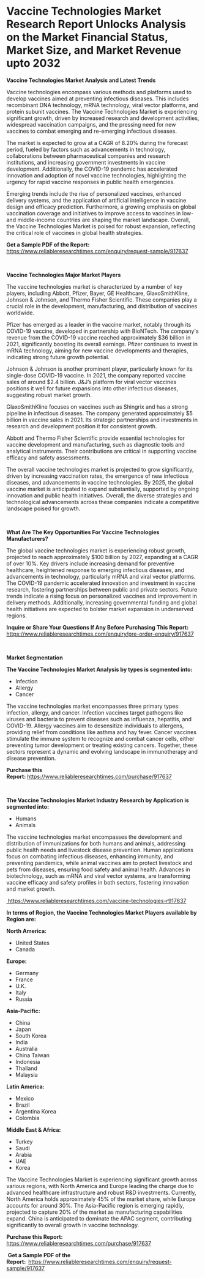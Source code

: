 <p><h1>Vaccine Technologies Market Research Report Unlocks Analysis on the Market Financial Status, Market Size, and Market Revenue upto 2032</h1></p><p><strong>Vaccine Technologies Market Analysis and Latest Trends</strong></p>
<p><p>Vaccine technologies encompass various methods and platforms used to develop vaccines aimed at preventing infectious diseases. This includes recombinant DNA technology, mRNA technology, viral vector platforms, and protein subunit vaccines. The Vaccine Technologies Market is experiencing significant growth, driven by increased research and development activities, widespread vaccination campaigns, and the pressing need for new vaccines to combat emerging and re-emerging infectious diseases.</p><p>The market is expected to grow at a CAGR of 8.20% during the forecast period, fueled by factors such as advancements in technology, collaborations between pharmaceutical companies and research institutions, and increasing government investments in vaccine development. Additionally, the COVID-19 pandemic has accelerated innovation and adoption of novel vaccine technologies, highlighting the urgency for rapid vaccine responses in public health emergencies. </p><p>Emerging trends include the rise of personalized vaccines, enhanced delivery systems, and the application of artificial intelligence in vaccine design and efficacy prediction. Furthermore, a growing emphasis on global vaccination coverage and initiatives to improve access to vaccines in low- and middle-income countries are shaping the market landscape. Overall, the Vaccine Technologies Market is poised for robust expansion, reflecting the critical role of vaccines in global health strategies.</p></p>
<p><strong>Get a Sample PDF of the Report:&nbsp;</strong> <a href="https://www.reliableresearchtimes.com/enquiry/request-sample/917637?utm_campaign=3006&utm_medium=2&utm_source=Github&utm_content=ia&utm_term=16042025&utm_id=vaccine-technologies">https://www.reliableresearchtimes.com/enquiry/request-sample/917637</a></p>
<p>&nbsp;</p>
<p><strong>Vaccine Technologies Major Market Players</strong></p>
<p><p>The vaccine technologies market is characterized by a number of key players, including Abbott, Pfizer, Bayer, GE Healthcare, GlaxoSmithKline, Johnson & Johnson, and Thermo Fisher Scientific. These companies play a crucial role in the development, manufacturing, and distribution of vaccines worldwide.</p><p>Pfizer has emerged as a leader in the vaccine market, notably through its COVID-19 vaccine, developed in partnership with BioNTech. The company's revenue from the COVID-19 vaccine reached approximately $36 billion in 2021, significantly boosting its overall earnings. Pfizer continues to invest in mRNA technology, aiming for new vaccine developments and therapies, indicating strong future growth potential.</p><p>Johnson & Johnson is another prominent player, particularly known for its single-dose COVID-19 vaccine. In 2021, the company reported vaccine sales of around $2.4 billion. J&J’s platform for viral vector vaccines positions it well for future expansions into other infectious diseases, suggesting robust market growth.</p><p>GlaxoSmithKline focuses on vaccines such as Shingrix and has a strong pipeline in infectious diseases. The company generated approximately $5 billion in vaccine sales in 2021. Its strategic partnerships and investments in research and development position it for consistent growth.</p><p>Abbott and Thermo Fisher Scientific provide essential technologies for vaccine development and manufacturing, such as diagnostic tools and analytical instruments. Their contributions are critical in supporting vaccine efficacy and safety assessments.</p><p>The overall vaccine technologies market is projected to grow significantly, driven by increasing vaccination rates, the emergence of new infectious diseases, and advancements in vaccine technologies. By 2025, the global vaccine market is anticipated to expand substantially, supported by ongoing innovation and public health initiatives. Overall, the diverse strategies and technological advancements across these companies indicate a competitive landscape poised for growth.</p></p>
<p>&nbsp;</p>
<p><strong>What Are The Key Opportunities For Vaccine Technologies Manufacturers?</strong></p>
<p><p>The global vaccine technologies market is experiencing robust growth, projected to reach approximately $100 billion by 2027, expanding at a CAGR of over 10%. Key drivers include increasing demand for preventive healthcare, heightened response to emerging infectious diseases, and advancements in technology, particularly mRNA and viral vector platforms. The COVID-19 pandemic accelerated innovation and investment in vaccine research, fostering partnerships between public and private sectors. Future trends indicate a rising focus on personalized vaccines and improvement in delivery methods. Additionally, increasing governmental funding and global health initiatives are expected to bolster market expansion in underserved regions.</p></p>
<p><strong>Inquire or Share Your Questions If Any Before Purchasing This Report:</strong> <a href="https://www.reliableresearchtimes.com/enquiry/pre-order-enquiry/917637?utm_campaign=3006&utm_medium=2&utm_source=Github&utm_content=ia&utm_term=16042025&utm_id=vaccine-technologies">https://www.reliableresearchtimes.com/enquiry/pre-order-enquiry/917637</a></p>
<p>&nbsp;</p>
<p><strong>Market Segmentation</strong></p>
<p><strong>The Vaccine Technologies Market Analysis by types is segmented into:</strong></p>
<p><ul><li>Infection</li><li>Allergy</li><li>Cancer</li></ul></p>
<p><p>The vaccine technologies market encompasses three primary types: infection, allergy, and cancer. Infection vaccines target pathogens like viruses and bacteria to prevent diseases such as influenza, hepatitis, and COVID-19. Allergy vaccines aim to desensitize individuals to allergens, providing relief from conditions like asthma and hay fever. Cancer vaccines stimulate the immune system to recognize and combat cancer cells, either preventing tumor development or treating existing cancers. Together, these sectors represent a dynamic and evolving landscape in immunotherapy and disease prevention.</p></p>
<p><strong>Purchase this Report:&nbsp;</strong><a href="https://www.reliableresearchtimes.com/purchase/917637?utm_campaign=3006&utm_medium=2&utm_source=Github&utm_content=ia&utm_term=16042025&utm_id=vaccine-technologies">https://www.reliableresearchtimes.com/purchase/917637</a></p>
<p>&nbsp;</p>
<p><strong>The Vaccine Technologies Market Industry Research by Application is segmented into:</strong></p>
<p><ul><li>Humans</li><li>Animals</li></ul></p>
<p><p>The vaccine technologies market encompasses the development and distribution of immunizations for both humans and animals, addressing public health needs and livestock disease prevention. Human applications focus on combating infectious diseases, enhancing immunity, and preventing pandemics, while animal vaccines aim to protect livestock and pets from diseases, ensuring food safety and animal health. Advances in biotechnology, such as mRNA and viral vector systems, are transforming vaccine efficacy and safety profiles in both sectors, fostering innovation and market growth.</p></p>
<p><a href="https://www.reliableresearchtimes.com/vaccine-technologies-r917637?utm_campaign=3006&utm_medium=2&utm_source=Github&utm_content=ia&utm_term=16042025&utm_id=vaccine-technologies">&nbsp;https://www.reliableresearchtimes.com/vaccine-technologies-r917637</a></p>
<p><strong>In terms of Region, the Vaccine Technologies Market Players available by Region are:</strong></p>
<p>
    <p> <strong> North America: </strong>
        <ul>
            <li>United States</li>
            <li>Canada</li>
        </ul>
        </p> 
    <p> <strong> Europe: </strong>
        <ul>
            <li>Germany</li>
            <li>France</li>
            <li>U.K.</li>
            <li>Italy</li>
            <li>Russia</li>
        </ul>
        </p> 
    <p> <strong> Asia-Pacific: </strong>
        <ul>
            <li>China</li>
            <li>Japan</li>
            <li>South Korea</li>
            <li>India</li>
            <li>Australia</li>
            <li>China Taiwan</li>
            <li>Indonesia</li>
            <li>Thailand</li>
            <li>Malaysia</li>
        </ul>
        </p> 
    <p> <strong> Latin America: </strong>
        <ul>
            <li>Mexico</li>
            <li>Brazil</li>
            <li>Argentina Korea</li>
            <li>Colombia</li>
        </ul>
        </p> 
    <p> <strong> Middle East & Africa: </strong>
        <ul>
            <li>Turkey</li>
            <li>Saudi</li>
            <li>Arabia</li>
            <li>UAE</li>
            <li>Korea</li>
        </ul>
    </p>
    </p>
<p><p>The Vaccine Technologies Market is experiencing significant growth across various regions, with North America and Europe leading the charge due to advanced healthcare infrastructure and robust R&D investments. Currently, North America holds approximately 45% of the market share, while Europe accounts for around 30%. The Asia-Pacific region is emerging rapidly, projected to capture 20% of the market as manufacturing capabilities expand. China is anticipated to dominate the APAC segment, contributing significantly to overall growth in vaccine technology.</p></p>
<p><strong>Purchase this Report: </strong><a href="https://www.reliableresearchtimes.com/purchase/917637?utm_campaign=3006&utm_medium=2&utm_source=Github&utm_content=ia&utm_term=16042025&utm_id=vaccine-technologies">https://www.reliableresearchtimes.com/purchase/917637</a></p>
<p>&nbsp;<strong>Get a Sample PDF of the Report:&nbsp;&nbsp;</strong><a href="https://www.reliableresearchtimes.com/enquiry/request-sample/917637?utm_campaign=3006&utm_medium=2&utm_source=Github&utm_content=ia&utm_term=16042025&utm_id=vaccine-technologies">https://www.reliableresearchtimes.com/enquiry/request-sample/917637</a></p>
<p><strong></strong></p>
<p><p></p><p></p><p></p></p>